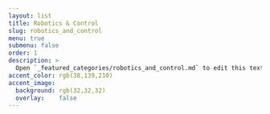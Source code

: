 ```yaml
---
layout: list
title: Robotics & Control
slug: robotics_and_control
menu: true
submenu: false
order: 1
description: >
  Open `_featured_categories/robotics_and_control.md` to edit this text.
accent_color: rgb(38,139,210)
accent_image:
  background: rgb(32,32,32)
  overlay:    false
---
```

